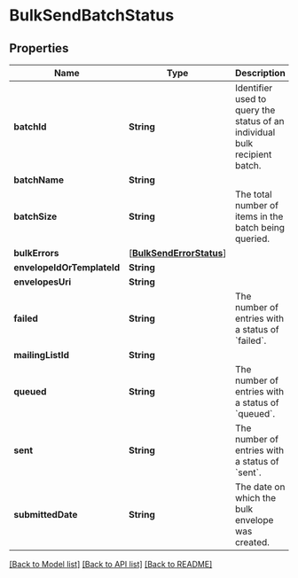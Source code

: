 # BulkSendBatchStatus

## Properties
Name | Type | Description | Notes
------------ | ------------- | ------------- | -------------
**batchId** | **String** | Identifier used to query the status of an individual bulk recipient batch. | [optional] 
**batchName** | **String** |  | [optional] 
**batchSize** | **String** | The total number of items in the batch being queried. | [optional] 
**bulkErrors** | [[**BulkSendErrorStatus**](BulkSendErrorStatus.md)] |  | [optional] 
**envelopeIdOrTemplateId** | **String** |  | [optional] 
**envelopesUri** | **String** |  | [optional] 
**failed** | **String** | The number of entries with a status of &#x60;failed&#x60;.  | [optional] 
**mailingListId** | **String** |  | [optional] 
**queued** | **String** | The number of entries with a status of &#x60;queued&#x60;. | [optional] 
**sent** | **String** | The number of entries with a status of &#x60;sent&#x60;. | [optional] 
**submittedDate** | **String** | The date on which the bulk envelope was created. | [optional] 

[[Back to Model list]](../README.md#documentation-for-models) [[Back to API list]](../README.md#documentation-for-api-endpoints) [[Back to README]](../README.md)


